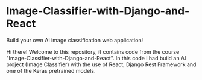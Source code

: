 # Image-Classifier-with-Django-and-React
Build your own AI image classification web application!


Hi there! Welcome to this repository, it contains code from the course "Image-Classifier-with-Django-and-React". In this code i had build an AI project (Image Classifier) with the use of React, Django Rest Framework and one of the Keras pretrained models.
